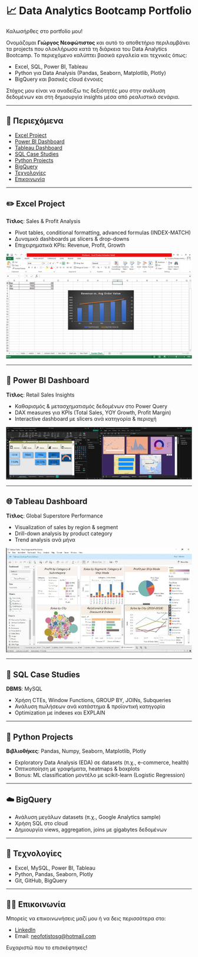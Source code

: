 # 📈 Data Analytics Bootcamp Portfolio

Καλωσήρθες στο portfolio μου!

Ονομάζομαι **Γιώργος Νεοφώτιστος** και αυτό το αποθετήριο περιλαμβάνει τα projects που ολοκλήρωσα κατά τη διάρκεια του Data Analytics Bootcamp. Το περιεχόμενο καλύπτει βασικά εργαλεία και τεχνικές όπως:

- Excel, SQL, Power BI, Tableau
- Python για Data Analysis (Pandas, Seaborn, Matplotlib, Plotly)
- BigQuery και βασικές cloud έννοιες

Στόχος μου είναι να αναδείξω τις δεξιότητές μου στην ανάλυση δεδομένων και στη δημιουργία insights μέσα από ρεαλιστικά σενάρια.

---

## 📃 Περιεχόμενα

- [Excel Project](#✏️-excel-project)
- [Power BI Dashboard](#🌟-power-bi-dashboard)
- [Tableau Dashboard](#🌐-tableau-dashboard)
- [SQL Case Studies](#🔢-sql-case-studies)
- [Python Projects](#🐉-python-projects)
- [BigQuery](#☁️-bigquery)
- [Τεχνολογίες](#🔧-τεχνολογίες)
- [Επικοινωνία](#🙋️‍♂️-επικοινωνία)

---

## ✏️ Excel Project

**Τίτλος**: Sales & Profit Analysis

- Pivot tables, conditional formatting, advanced formulas (INDEX-MATCH)
- Δυναμικά dashboards με slicers & drop-downs
- Επιχειρηματικά KPIs: Revenue, Profit, Growth

![Excel Dashboard](./assets/screenshots/excel_pic.png)

---

## 🌟 Power BI Dashboard

**Τίτλος**: Retail Sales Insights

- Καθαρισμός & μετασχηματισμός δεδομένων στο Power Query
- DAX measures για KPIs (Total Sales, YOY Growth, Profit Margin)
- Interactive dashboard με slicers ανά κατηγορία & περιοχή

![Power BI Dashboard](./assets/screenshots/powerBI_pic.jpg)

---

## 🌐 Tableau Dashboard

**Τίτλος**: Global Superstore Performance

- Visualization of sales by region & segment
- Drill-down analysis by product category
- Trend analysis ανά μήνα

![Tableau Dashboard](./assets/screenshots/tableau_pic.jpg)

---

## 🔢 SQL Case Studies

**DBMS**: MySQL

- Χρήση CTEs, Window Functions, GROUP BY, JOINs, Subqueries
- Ανάλυση πωλήσεων ανά κατάστημα & προϊοντική κατηγορία
- Optimization με indexes και EXPLAIN

---

## 🐉 Python Projects

**Βιβλιοθήκες**: Pandas, Numpy, Seaborn, Matplotlib, Plotly

- Exploratory Data Analysis (EDA) σε datasets (π.χ., e-commerce, health)
- Οπτικοποίηση με γραφήματα, heatmaps & boxplots
- Bonus: ML classification μοντέλο με scikit-learn (Logistic Regression)

---

## ☁️ BigQuery

- Ανάλυση μεγάλων datasets (π.χ., Google Analytics sample)
- Χρήση SQL στο cloud
- Δημιουργία views, aggregation, joins με gigabytes δεδομένων

---

## 🔧 Τεχνολογίες

- Excel, MySQL, Power BI, Tableau
- Python, Pandas, Seaborn, Plotly
- Git, GitHub, BigQuery

---

## 🙋️‍♂️ Επικοινωνία

Μπορείς να επικοινωνήσεις μαζί μου ή να δεις περισσότερα στο:

- [LinkedIn](https://www.linkedin.com/in/giorgosneofotistos/)
- Email: neofotistosg@hotmail.com

Ευχαριστώ που το επισκέφτηκες!

